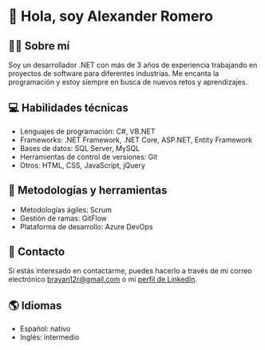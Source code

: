 # 👋 Hola, soy Alexander Romero

## 🙋‍♂️ Sobre mí

Soy un desarrollador .NET con más de 3 años de experiencia trabajando en proyectos de software para diferentes industrias. Me encanta la programación y estoy siempre en busca de nuevos retos y aprendizajes.

## 💻 Habilidades técnicas

* Lenguajes de programación: C#, VB.NET
* Frameworks: .NET Framework, .NET Core, ASP.NET, Entity Framework
* Bases de datos: SQL Server, MySQL
* Herramientas de control de versiones: Git
* Otros: HTML, CSS, JavaScript, jQuery

## 🚀 Metodologías y herramientas

* Metodologías ágiles: Scrum
* Gestión de ramas: GitFlow
* Plataforma de desarrollo: Azure DevOps

## 📱 Contacto

Si estás interesado en contactarme, puedes hacerlo a través de mi correo electrónico [brayan12r@gmail.com](mailto:brayan12r@gmail.com) o mi [perfil de LinkedIn](https://www.linkedin.com/in/alexander-romero-ch/).

## 🌎 Idiomas

* Español: nativo
* Inglés: intermedio
